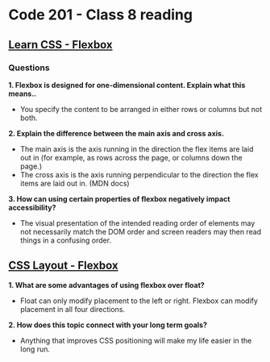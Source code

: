 # Code 201 - Class 8 reading

## [Learn CSS - Flexbox](https://web.dev/learn/css/flexbox/)

### Questions

**1. Flexbox is designed for one-dimensional content. Explain what this means..**

- You specify the content to be arranged in either rows or columns but not both.

**2. Explain the difference between the main axis and cross axis.**

- The main axis is the axis running in the direction the flex items are laid out in (for example, as rows across the page, or columns down the page.)
- The cross axis is the axis running perpendicular to the direction the flex items are laid out in. (MDN docs)

**3. How can using certain properties of flexbox negatively impact accessibility?**

- The visual presentation of the intended reading order of elements may not necessarily match the DOM order and screen readers may then read things in a confusing order.

## [CSS Layout - Flexbox](https://developer.mozilla.org/en-US/docs/Learn/CSS/CSS_layout/Flexbox)

**1. What are some advantages of using flexbox over float?**

- Float can only modify placement to the left or right. Flexbox can modify placement in all four directions.

**2. How does this topic connect with your long term goals?**

- Anything that improves CSS positioning will make my life easier in the long run.